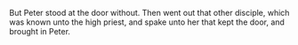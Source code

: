 But Peter stood at the door without. Then went out that other disciple, which was known unto the high priest, and spake unto her that kept the door, and brought in Peter.
